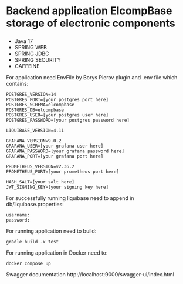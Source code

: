 # Backend application ElcompBase storage of electronic components 

###
- Java 17
- SPRING WEB
- SPRING JDBC
- SPRING SECURITY
- CAFFEINE

For application need EnvFile by Borys Pierov plugin and .env file which contains:
```dotenv
POSTGRES_VERSION=14
POSTGRES_PORT=[your postgres port here]
POSTGRES_SCHEMA=elcompbase
POSTGRES_DB=elcompbase
POSTGRES_USER=[your postgres user here]
POSTGRES_PASSWORD=[your postgres password here]

LIQUIBASE_VERSION=4.11

GRAFANA_VERSION=9.0.2
GRAFANA_USER=[your grafana user here]
GRAFANA_PASSWORD=[your grafana password here]
GRAFANA_PORT=[your grafana port here]

PROMETHEUS_VERSION=v2.36.2
PROMETHEUS_PORT=[your prometheus port here]

HASH_SALT=[your salt here]
JWT_SIGNING_KEY=[your signing key here]
```

For successfully running liquibase need to append in db/liquibase.properties:
```dotenv
username: 
password: 
```

For running application need to build:
```dotenv
gradle build -x test
```
For running application in Docker need to:
```dotenv
docker compose up
```

Swagger documentation http://localhost:9000/swagger-ui/index.html
